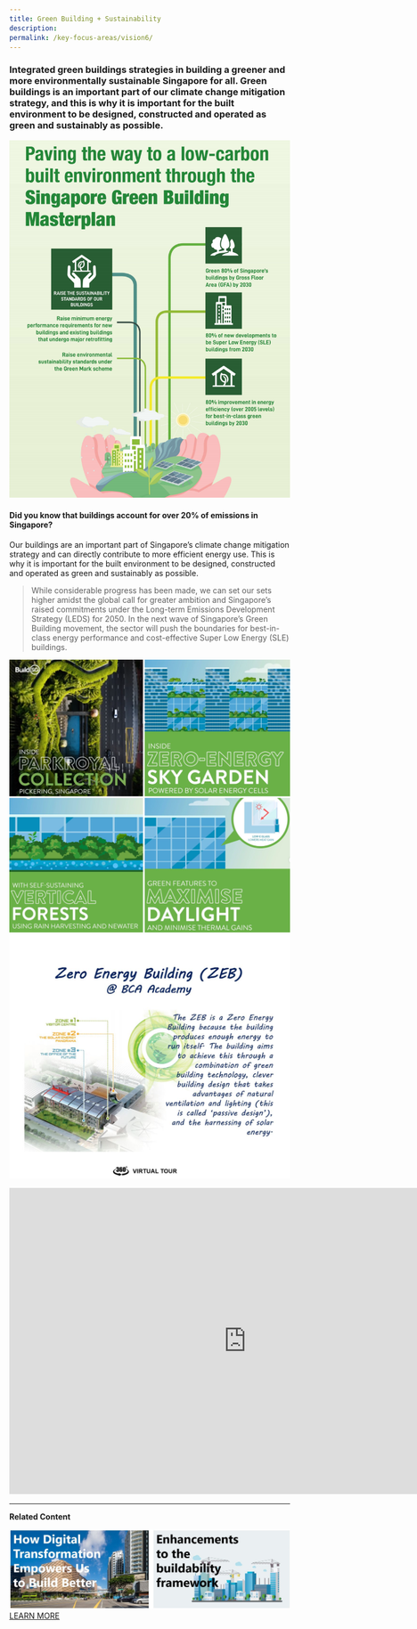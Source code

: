 ```yaml
---
title: Green Building + Sustainability
description:  
permalink: /key-focus-areas/vision6/
---
```

### Integrated green buildings strategies in building a greener and more environmentally sustainable Singapore for all. Green buildings is an important part of our climate change mitigation strategy, and this is why it is important for the built environment to be designed, constructed and operated as green and sustainably as possible.

![Sustainable Desrsvelopment](/images/gr01.PNG)

#### Did you know that buildings account for over 20% of emissions in Singapore?

Our buildings are an important part of Singapore’s climate change mitigation strategy and can directly contribute to more efficient energy use. This is why it is important for the built environment to be designed, constructed and operated as green and sustainably as possible.

<blockquote>
  <p>While considerable progress has been made, we can set our sets higher amidst the global call for greater ambition and Singapore’s raised commitments under the Long-term Emissions Development Strategy (LEDS) for 2050. In the next wave of Singapore’s Green Building movement, the sector will push the boundaries for best-in-class energy performance and cost-effective Super Low Energy (SLE) buildings.</p>
  <span class="author"></span>
</blockquote>



![Sustainable Dessvelopment](/images/gr03.PNG)
![Sustainable Dessvelopment](/images/green21.jpg)

<iframe src="https://www.google.com/maps/embed?pb=!4v1617168360344!6m8!1m7!1sCAoSLEFGMVFpcFBpWkxNRnRJTWNDVVk3YlB3dXdrblJXLVktS1Bqa1VDTnhMWmFX!2m2!1d1.345136000579391!2d103.8585216924548!3f294.6743640715544!4f-15.420722568837334!5f0.7820865974627469" width="850" height="550" style="border:0;" allowfullscreen="" loading="lazy"></iframe>

---

**Related Content**

![DFMA](/images/dfma08.jpg)
<a href="https://www1.bca.gov.sg/buildsg-emag/articles?topic-tags=green-buildings" class="front-page-cta bp-sec-button margin--top padding--bottom" target="_blank">
	<span>LEARN MORE</span>
	<i class="sgds-icon sgds-icon-arrow-right is-size-4" aria-hidden="true"></i>


